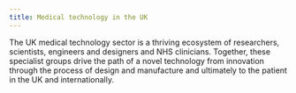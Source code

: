 ```yaml
---
title: Medical technology in the UK
---
```

The UK medical technology sector is a thriving ecosystem of researchers, scientists, engineers and designers and NHS clinicians. Together, these specialist groups drive the path of a novel technology from innovation through the process of design and manufacture and ultimately to the patient in the UK and internationally.  

